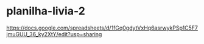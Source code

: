 # planilha-livia-2
https://docs.google.com/spreadsheets/d/1fGq0gdytVxHq6asrwykPSp1C5F7jmuGUU_36_ky2XtY/edit?usp=sharing
